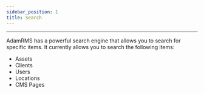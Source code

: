 ```yaml
---
sidebar_position: 1
title: Search
---
```


---

AdamRMS has a powerful search engine that allows you to search for specific items. It currently allows you to search the following items:

 - Assets
 - Clients
 - Users
 - Locations
 - CMS Pages